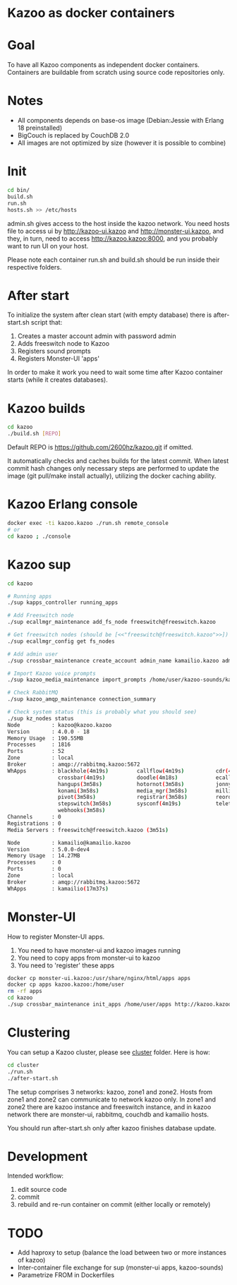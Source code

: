 Kazoo as docker containers
==========================

Goal
====

To have all Kazoo components as independent docker containers. Containers are buildable
from scratch using source code repositories only.

Notes
=====

* All components depends on base-os image (Debian:Jessie with Erlang 18 preinstalled)
* BigCouch is replaced by CouchDB 2.0
* All images are not optimized by size (however it is possible to combine)

Init
====

```sh
cd bin/
build.sh
run.sh
hosts.sh >> /etc/hosts
```

admin.sh gives access to the host inside the kazoo network.
You need hosts file to access ui by http://kazoo-ui.kazoo and http://monster-ui.kazoo, and they,
in turn, need to access http://kazoo.kazoo:8000, and you probably want to run UI on your host.

Please note each container run.sh and build.sh should be run inside their respective folders.

After start
===========

To initialize the system after clean start (with empty database) there is after-start.sh script that:

1. Creates a master account admin with password admin
2. Adds freeswitch node to Kazoo
3. Registers sound prompts
4. Registers Monster-UI 'apps'

In order to make it work you need to wait some time after Kazoo container starts (while it creates databases).

Kazoo builds
============

```sh
cd kazoo
./build.sh [REPO]
```

Default REPO is https://github.com/2600hz/kazoo.git if omitted.

It automatically checks and caches builds for the latest commit. When latest commit hash changes
only necessary steps are performed to update the image (git pull/make install actually),
utilizing the docker caching ability.

Kazoo Erlang console
====================

```sh
docker exec -ti kazoo.kazoo ./run.sh remote_console
# or
cd kazoo ; ./console
```

Kazoo sup
=========

```sh
cd kazoo

# Running apps
./sup kapps_controller running_apps

# Add Freeswitch node
./sup ecallmgr_maintenance add_fs_node freeswitch@freeswitch.kazoo

# Get freeswitch nodes (should be [<<"freeswitch@freeswitch.kazoo">>])
./sup ecallmgr_config get fs_nodes

# Add admin user
./sup crossbar_maintenance create_account admin_name kamailio.kazoo admin admin

# Import Kazoo voice prompts
./sup kazoo_media_maintenance import_prompts /home/user/kazoo-sounds/kazoo-core/en/us en-us

# Check RabbitMQ
./sup kazoo_amqp_maintenance connection_summary

# Check system status (this is probably what you should see)
./sup kz_nodes status
Node          : kazoo@kazoo.kazoo
Version       : 4.0.0 - 18
Memory Usage  : 190.55MB
Processes     : 1816
Ports         : 52
Zone          : local
Broker        : amqp://rabbitmq.kazoo:5672
WhApps        : blackhole(4m19s)         callflow(4m19s)          cdr(4m19s)               conference(4m19s)        
                crossbar(4m19s)          doodle(4m18s)            ecallmgr(4m18s)          fax(4m18s)               
                hangups(3m58s)           hotornot(3m58s)          jonny5(3m58s)            kazoo_globals(4m20s)     
                konami(3m58s)            media_mgr(3m58s)         milliwatt(3m58s)         omnipresence(3m58s)      
                pivot(3m58s)             registrar(3m58s)         reorder(3m58s)           runtime_tools            
                stepswitch(3m58s)        sysconf(4m19s)           teletype(3m58s)          trunkstore(3m58s)        
                webhooks(3m58s)          
Channels      : 0
Registrations : 0
Media Servers : freeswitch@freeswitch.kazoo (3m51s)

Node          : kamailio@kamailio.kazoo
Version       : 5.0.0-dev4
Memory Usage  : 14.27MB
Processes     : 0
Ports         : 0
Zone          : local
Broker        : amqp://rabbitmq.kazoo:5672
WhApps        : kamailio(17m37s)
```

Monster-UI
==========

How to register Monster-UI apps.

1. You need to have monster-ui and kazoo images running
2. You need to copy apps from monster-ui to kazoo
3. You need to 'register' these apps

```sh
docker cp monster-ui.kazoo:/usr/share/nginx/html/apps apps
docker cp apps kazoo.kazoo:/home/user
rm -rf apps
cd kazoo
./sup crossbar_maintenance init_apps /home/user/apps http://kazoo.kazoo:8000/v2
```

Clustering
==========

You can setup a Kazoo cluster, please see [cluster](cluster) folder. Here is how:
```sh
cd cluster
./run.sh
./after-start.sh
```
The setup comprises 3 networks: kazoo, zone1 and zone2. Hosts from zone1 and zone2 can communicate to network kazoo only.
In zone1 and zone2 there are kazoo instance and freeswitch instance, and in kazoo network there are monster-ui, rabbitmq, couchdb
and kamailio hosts.

You should run after-start.sh only after kazoo finishes database update.

Development
===========

Intended workflow:

1. edit source code
2. commit
3. rebuild and re-run container on commit (either locally or remotely)

TODO
====

* Add haproxy to setup (balance the load between two or more instances of kazoo)
* Inter-container file exchange for sup (monster-ui apps, kazoo-sounds)
* Parametrize FROM in Dockerfiles

